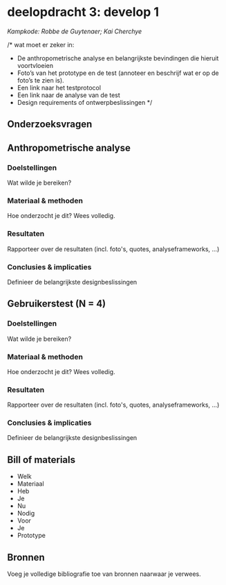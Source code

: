 # deelopdracht 3: develop 1

*Kampkode: Robbe de Guytenaer; Kai Cherchye*

/* 
wat moet er zeker in:
- De anthropometrische analyse en belangrijkste bevindingen die hieruit voortvloeien
- Foto’s van het prototype en de test (annoteer en beschrijf wat er op de foto’s te zien is).
- Een link naar het testprotocol
- Een link naar de analyse van de test
- Design requirements of ontwerpbeslissingen
*/

## Onderzoeksvragen

## Anthropometrische analyse

### Doelstellingen
Wat wilde je bereiken?
### Materiaal & methoden
Hoe onderzocht je dit? Wees volledig.
### Resultaten
Rapporteer over de resultaten (incl. foto's, quotes, analyseframeworks, ...)
### Conclusies & implicaties
Definieer de belangrijkste designbeslissingen


## Gebruikerstest (N = 4)

### Doelstellingen
Wat wilde je bereiken?
### Materiaal & methoden
Hoe onderzocht je dit? Wees volledig.
### Resultaten
Rapporteer over de resultaten (incl. foto's, quotes, analyseframeworks, ...)
### Conclusies & implicaties
Definieer de belangrijkste designbeslissingen


## Bill of materials
- Welk
- Materiaal
- Heb
- Je
- Nu
- Nodig
- Voor
- Je
- Prototype

## Bronnen
Voeg je volledige bibliografie toe van bronnen naarwaar je verwees.

